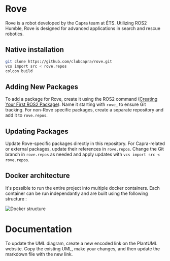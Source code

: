 # Rove

Rove is a robot developed by the Capra team at ÉTS. Utilizing ROS2 Humble, Rove is designed for advanced applications in search and rescue robotics.

## Native installation

```bash
git clone https://github.com/clubcapra/rove.git
vcs import src < rove.repos
colcon build
```

## Adding New Packages

To add a package for Rove, create it using the ROS2 command ([Creating Your First ROS2 Package](https://docs.ros.org/en/foxy/Tutorials/Beginner-Client-Libraries/Creating-Your-First-ROS2-Package.html)). Name it starting with `rove_` to ensure Git tracking. For non-Rove specific packages, create a separate repository and add it to `rove.repos`.

## Updating Packages

Update Rove-specific packages directly in this repository. For Capra-related or external packages, update their references in `rove.repos`. Change the Git branch in `rove.repos` as needed and apply updates with `vcs import src < rove.repos`.


## Docker architecture

It's possible to run the entire project into multiple docker containers. Each container can be run independantly and are built using the following structure :

![Docker structure](https://www.plantuml.com/plantuml/svg/VP6zaeGm2CTxdo9Zxrn_nSqMsznJt63aTZERZqmWFlz573UU1ON27twWm8qO2jVW1tRiqOptP5zOp7U01vexPemBHkkGnc4eQ1dYOyDAee_sV3vhc3rE2zABKnuDa6dXCsbzdIta0erVyMS6Gi4sH-5SP2o_O964xbBhZKzONIfISGY5Nnsv58NUNOM5oYccu53mjr8go8NgWOylTAdKC9F0pHgjDRDWpIfKz5MePWS5orWivlT_TjcA4fbf-jfljRr4dMxHNSdiMxn4-x8kYNwYmv4eC_qBo9JdW0nqQTMtUycSvxbXN6hmVm00 "Docker structure")

# Documentation

To update the UML diagram, create a new encoded link on the PlantUML website. Copy the existing UML, make your changes, and then update the markdown file with the new link.
